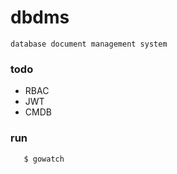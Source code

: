 # dbdms
    database document management system

### todo
+ RBAC 
+ JWT
+ CMDB


### run 
```shell
   $ gowatch
```